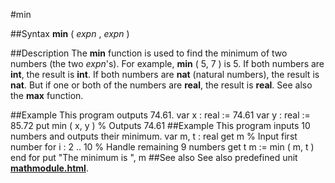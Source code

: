 
#min

##Syntax
**min** ( *expn* , *expn* )

##Description
The **min** function is used to find the minimum of two numbers (the two *expn*'s). For example, **min** ( 5, 7 ) is 5. If both numbers are **int**, the result is **int**. If both numbers are **nat** (natural numbers), the result is **nat**. But if one or both of the numbers are **real**, the result is **real**. See also the **max** function.

##Example
This program outputs 74.61.
        var x : real := 74.61
        var y : real := 85.72
        put min ( x, y )            % Outputs 74.61
##Example
This program inputs 10 numbers and outputs their minimum.
        var m, t : real
        get m               % Input first number
        for i : 2 .. 10         % Handle remaining 9 numbers
            get t
            m := min ( m, t )
        end for
        put "The minimum is ", m
##See also
See also predefined unit **[mathmodule.html](Math)**.
